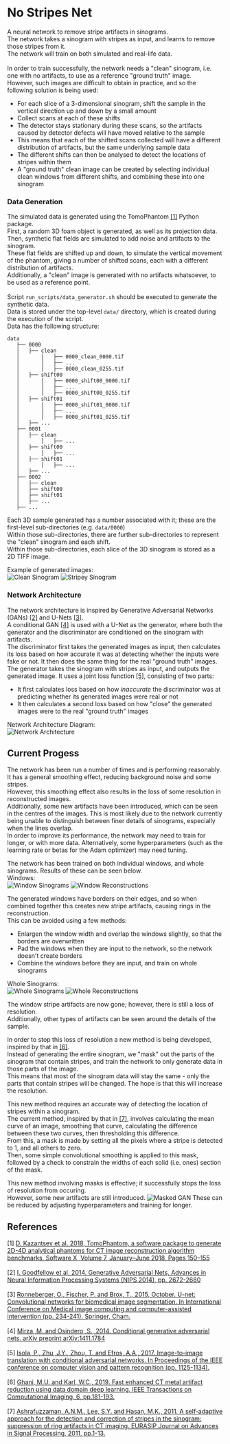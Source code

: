 # No Stripes Net

A neural network to remove stripe artifacts in sinograms.<br>
The network takes a sinogram with stripes as input, and learns to remove those stripes from it.<br>
The network will train on both simulated and real-life data.<br>
<br>
In order to train successfully, the network needs a "clean" sinogram, i.e. one with no artifacts, to use as a reference "ground truth" image.<br>
However, such images are difficult to obtain in practice, and so the following solution is being used:<br>

- For each slice of a 3-dimensional sinogram, shift the sample in the vertical direction up and down by a small amount
- Collect scans at each of these shifts
- The detector stays stationary during these scans, so the artifacts caused by detector defects will have moved relative to the sample
- This means that each of the shifted scans collected will have a different distribution of artifacts, but the same underlying sample data
- The different shifts can then be analysed to detect the locations of stripes within them
- A "ground truth" clean image can be created by selecting individual clean windows from different shifts, and combining these into one sinogram<br>

### Data Generation

The simulated data is generated using the TomoPhantom [\[1\]](#references) Python package.<br>
First, a random 3D foam object is generated, as well as its projection data.<br>
Then, synthetic flat fields are simulated to add noise and artifacts to the sinogram.<br>
These flat fields are shifted up and down, to simulate the vertical movement of the phantom, giving a number of shifted scans, each with a different distribution of artifacts.<br>
Additionally, a "clean" image is generated with no artifacts whatsoever, to be used as a reference point.<br>
<br>
Script ```run_scripts/data_generator.sh``` should be executed to generate the synthetic data.<br>
Data is stored under the top-level ```data/``` directory, which is created during the execution of the script.<br>
Data has the following structure:
```
data
   ├── 0000
   │   ├── clean
   │       │   ├── 0000_clean_0000.tif
   │       │   ├── ... 
   │       │   ├── 0000_clean_0255.tif
   │   ├── shift00
   │       │   ├── 0000_shift00_0000.tif
   │       │   ├── ... 
   │       │   ├── 0000_shift00_0255.tif
   │   ├── shift01
   │       │   ├── 0000_shift01_0000.tif
   │       │   ├── ... 
   │       │   ├── 0000_shift01_0255.tif
   │   ├── ...
   ├── 0001
   │   ├── clean
   │       │   ├── ... 
   │   ├── shift00
   │       │   ├── ... 
   │   ├── shift01
   │       │   ├── ... 
   │   ├── ...
   ├── 0002
   │   ├── clean
   │   ├── shift00
   │   ├── shift01
   │   ├── ...
   ├── ...
```
Each 3D sample generated has a number associated with it; these are the first-level sub-directories (e.g. ```data/0000```)<br>
Within those sub-directories, there are further sub-directories to represent the "clean" sinogram and each shift.<br>
Within those sub-directories, each slice of the 3D sinogram is stored as a 2D TIFF image.<br>

Example of generated images:<br>
    ![Clean Sinogram](images/clean_sinogram.png)
    ![Stripey Sinogram](images/stripey_sinogram.png)

### Network Architecture

The network architecture is inspired by Generative Adversarial Networks (GANs) [\[2\]](#references) and U-Nets [\[3\]](#references).<br>
A conditional GAN [\[4\]](#references) is used with a U-Net as the generator, where both the generator and the discriminator are conditioned on the sinogram with artifacts.<br>
The discriminator first takes the generated images as input, then calculates its loss based on how accurate it was at detecting whether the inputs were fake or not. It then does the same thing for the real "ground truth" images.<br>
The generator takes the sinogram with stripes as input, and outputs the generated image.
It uses a joint loss function [\[5\]](#references), consisting of two parts:<br>

- It first calculates loss based on how *inaccurate* the discriminator was at predicting whether its generated images were real or not 
- It then calculates a second loss based on how "close" the generated images were to the real "ground truth" images<br>

 Network Architecture Diagram:<br>
    ![Network Architecture](images/architecture.png)
    
    
## Current Progess

The network has been run a number of times and is performing reasonably.<br>
It has a general smoothing effect, reducing background noise and some stripes.<br>
However, this smoothing effect also results in the loss of some resolution in reconstructed images.<br>
Additionally, some new artifacts have been introduced, which can be seen in the centres of the images.
This is most likely due to the network currently being unable to distinguish between finer details of sinograms,
especially when the lines overlap.<br>
In order to improve its performance, the network may need to train for longer, or with more data.
Alternatively, some hyperparameters (such as the learning rate or betas for the Adam optimizer) may need tuning.<br>

The network has been trained on both individual windows, and whole sinograms.
Results of these can be seen below.<br>
Windows:<br>
    ![Window Sinograms](images/sinogram_windows.png)
    ![Window Reconstructions](images/reconstruction_windows.png)

The generated windows have borders on their edges, and so when combined together this creates new stripe artifacts,
causing rings in the reconstruction.<br>
This can be avoided using a few methods:<br>
- Enlargen the window width and overlap the windows slightly, so that the borders are overwritten
- Pad the windows when they are input to the network, so the network doesn't create borders
- Combine the windows before they are input, and train on whole sinograms<br>

Whole Sinograms:<br>
    ![Whole Sinograms](images/sinograms.png)
    ![Whole Reconstructions](images/reconstructions.png)

The window stripe artifacts are now gone; however, there is still a loss of resolution.<br>
Additionally, other types of artifacts can be seen around the details of the sample.<br>

In order to stop this loss of resolution a new method is being developed, inspired by that in [\[6\]](#references).<br>
Instead of generating the entire sinogram, we "mask" out the parts of the sinogram that contain stripes,
and train the network to only generate data in those parts of the image.<br>
This means that most of the sinogram data will stay the same - only the parts that contain stripes will be changed.
The hope is that this will increase the resolution.<br>

This new method requires an accurate way of detecting the location of stripes within a sinogram.<br>
The current method, inspired by that in [\[7\]](#references), involves calculating the mean curve of an image, smoothing that curve,
calculating the difference between these two curves, then thresholding this difference.<br>
From this, a mask is made by setting all the pixels where a stripe is detected to 1, and all others to zero.<br>
Then, some simple convolutional smoothing is applied to this mask, followed by a check to constrain the widths of each
solid (i.e. ones) section of the mask.<br>

This new method involving masks is effective; it successfully stops the loss of resolution from occuring.<br>
However, some new artifacts are still introduced.
    ![Masked GAN](images/mask_example2.png)
These can be reduced by adjusting hyperparameters and training for longer.<br>


## References

[1] [D. Kazantsev et al. 2018, TomoPhantom, a software package to generate 2D-4D analytical phantoms for CT image reconstruction algorithm benchmarks, Software X, Volume 7, January–June 2018, Pages 150–155](https://doi.org/10.1016/j.softx.2018.05.003)
<br><br>
[2] [I. Goodfellow et al. 2014, Generative Adversarial Nets, Advances in Neural Information Processing Systems (NIPS 2014), pp. 2672-2680](https://doi.org/10.48550/arXiv.1406.2661)
<br><br>
[3] [Ronneberger, O., Fischer, P. and Brox, T., 2015, October. U-net: Convolutional networks for biomedical image segmentation. In International Conference on Medical image computing and computer-assisted intervention (pp. 234-241). Springer, Cham.](https://doi.org/10.48550/arXiv.1505.04597)
<br><br>
[4] [Mirza, M. and Osindero, S., 2014. Conditional generative adversarial nets. arXiv preprint arXiv:1411.1784](https://doi.org/10.48550/arXiv.1411.1784)
<br><br>
[5] [Isola, P., Zhu, J.Y., Zhou, T. and Efros, A.A., 2017. Image-to-image translation with conditional adversarial networks. In Proceedings of the IEEE conference on computer vision and pattern recognition (pp. 1125-1134).](https://doi.org/10.48550/arXiv.1611.07004)
<br><br>
[6] [Ghani, M.U. and Karl, W.C., 2019. Fast enhanced CT metal artifact reduction using data domain deep learning. IEEE Transactions on Computational Imaging, 6, pp.181-193.](https://doi.org/10.48550/arXiv.1904.04691)
<br><br>
[7] [Ashrafuzzaman, A.N.M., Lee, S.Y. and Hasan, M.K., 2011. A self-adaptive approach for the detection and correction of stripes in the sinogram: suppression of ring artifacts in CT imaging. EURASIP Journal on Advances in Signal Processing, 2011, pp.1-13.](https://doi.org/10.1155/2011/183547)